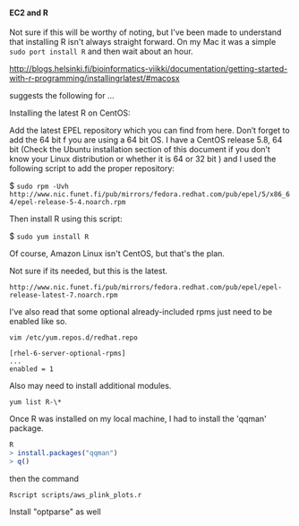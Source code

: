 #### EC2 and R

Not sure if this will be worthy of noting, but I've been made to understand that installing R isn't always straight forward.
On my Mac it was a simple `sudo port install R` and then wait about an hour.



http://blogs.helsinki.fi/bioinformatics-viikki/documentation/getting-started-with-r-programming/installingrlatest/#macosx

suggests the following for ...

Installing the latest R on CentOS:

Add the latest EPEL repository which you can find from here. Don’t forget to add the 64 bit f you are using a 64 bit OS. I have a CentOS release 5.8, 64 bit (Check the Ubuntu installation section of this document if you don’t know your Linux distribution or whether it is 64 or 32 bit ) and I used the following script to add the proper repository:

$ `sudo rpm -Uvh http://www.nic.funet.fi/pub/mirrors/fedora.redhat.com/pub/epel/5/x86_64/epel-release-5-4.noarch.rpm`

Then install R using this script:

$ `sudo yum install R`


Of course, Amazon Linux isn't CentOS, but that's the plan.

Not sure if its needed, but this is the latest.

`http://www.nic.funet.fi/pub/mirrors/fedora.redhat.com/pub/epel/epel-release-latest-7.noarch.rpm`





I've also read that some optional already-included rpms just need to be enabled like so.


```
vim /etc/yum.repos.d/redhat.repo

[rhel-6-server-optional-rpms]
...
enabled = 1
```




Also may need to install additional modules.

`yum list R-\*`







Once R was installed on my local machine, I had to install the 'qqman' package.

```R
R
> install.packages("qqman")
> q()
```

then the command 

`Rscript scripts/aws_plink_plots.r`




Install "optparse" as well



